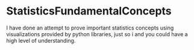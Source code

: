 # StatisticsFundamentalConcepts
I have done an attempt to prove important statistics concepts using visualizations provided by python libraries, just so i and you could have a high level of understanding.
